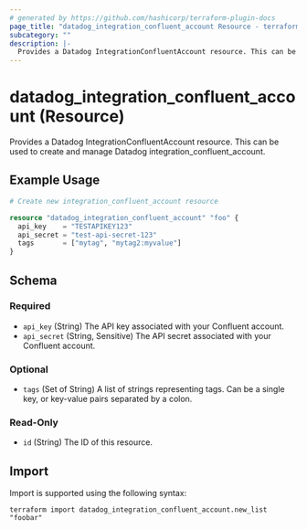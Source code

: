 ```yaml
---
# generated by https://github.com/hashicorp/terraform-plugin-docs
page_title: "datadog_integration_confluent_account Resource - terraform-provider-datadog"
subcategory: ""
description: |-
  Provides a Datadog IntegrationConfluentAccount resource. This can be used to create and manage Datadog integrationconfluentaccount.
---
```


# datadog_integration_confluent_account (Resource)

Provides a Datadog IntegrationConfluentAccount resource. This can be used to create and manage Datadog integration_confluent_account.

## Example Usage

```terraform
# Create new integration_confluent_account resource

resource "datadog_integration_confluent_account" "foo" {
  api_key    = "TESTAPIKEY123"
  api_secret = "test-api-secret-123"
  tags       = ["mytag", "mytag2:myvalue"]
}
```

<!-- schema generated by tfplugindocs -->
## Schema

### Required

- `api_key` (String) The API key associated with your Confluent account.
- `api_secret` (String, Sensitive) The API secret associated with your Confluent account.

### Optional

- `tags` (Set of String) A list of strings representing tags. Can be a single key, or key-value pairs separated by a colon.

### Read-Only

- `id` (String) The ID of this resource.

## Import

Import is supported using the following syntax:

```shell
terraform import datadog_integration_confluent_account.new_list "foobar"
```
